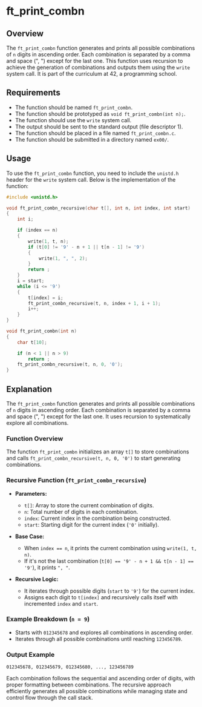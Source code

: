 # ft_print_combn

## Overview

The `ft_print_combn` function generates and prints all possible combinations of `n` digits in ascending order. Each combination is separated by a comma and space (", ") except for the last one. This function uses recursion to achieve the generation of combinations and outputs them using the `write` system call. It is part of the curriculum at 42, a programming school.

## Requirements

- The function should be named `ft_print_combn`.
- The function should be prototyped as `void ft_print_combn(int n);`.
- The function should use the `write` system call.
- The output should be sent to the standard output (file descriptor 1).
- The function should be placed in a file named `ft_print_combn.c`.
- The function should be submitted in a directory named `ex00/`.

## Usage

To use the `ft_print_combn` function, you need to include the `unistd.h` header for the `write` system call. Below is the implementation of the function:

```c
#include <unistd.h>

void ft_print_combn_recursive(char t[], int n, int index, int start)
{
    int i;

    if (index == n)
    {
        write(1, t, n);
        if (t[0] != '9' - n + 1 || t[n - 1] != '9')
        {
            write(1, ", ", 2);
        }
        return ;
    }
    i = start;
    while (i <= '9')
    {
        t[index] = i;
        ft_print_combn_recursive(t, n, index + 1, i + 1);
        i++;
    }
}

void ft_print_combn(int n)
{
    char t[10];

    if (n < 1 || n > 9)
        return ;
    ft_print_combn_recursive(t, n, 0, '0');
}
```

## Explanation

The `ft_print_combn` function generates and prints all possible combinations of `n` digits in ascending order. Each combination is separated by a comma and space (", ") except for the last one. It uses recursion to systematically explore all combinations.

### Function Overview

The function `ft_print_combn` initializes an array `t[]` to store combinations and calls `ft_print_combn_recursive(t, n, 0, '0')` to start generating combinations.

### Recursive Function (`ft_print_combn_recursive`)

- **Parameters:**
  - `t[]`: Array to store the current combination of digits.
  - `n`: Total number of digits in each combination.
  - `index`: Current index in the combination being constructed.
  - `start`: Starting digit for the current index (`'0'` initially).

- **Base Case:**
  - When `index == n`, it prints the current combination using `write(1, t, n)`.
  - If it's not the last combination (`t[0] == '9' - n + 1 && t[n - 1] == '9'`), it prints `", "`.

- **Recursive Logic:**
  - It iterates through possible digits (`start` to `'9'`) for the current index.
  - Assigns each digit to `t[index]` and recursively calls itself with incremented `index` and `start`.

### Example Breakdown (`n = 9`)

- Starts with `012345678` and explores all combinations in ascending order.
- Iterates through all possible combinations until reaching `123456789`.

### Output Example

```plaintext
012345678, 012345679, 012345680, ..., 123456789
```
Each combination follows the sequential and ascending order of digits, with proper formatting between combinations. The recursive approach efficiently generates all possible combinations while managing state and control flow through the call stack.

